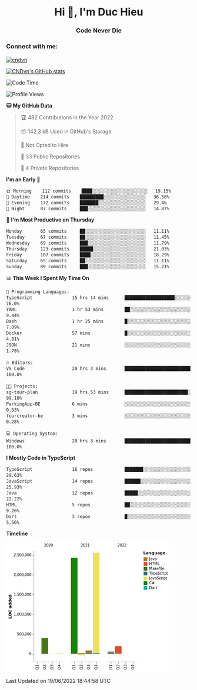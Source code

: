 <h1 align="center">Hi 👋, I'm Duc Hieu</h1>
<h3 align="center">Code Never Die</h3>

<h3 align="left">Connect with me:</h3>
<p align="left">
<a href="https://linkedin.com/in/cndvn" target="blank"><img align="center" src="https://img.shields.io/badge/LinkedIn-0077B5?style=for-the-badge&logo=linkedin&logoColor=white" alt="cndvn"/></a>
<!--
<a href="https://fb.com/cnd.duchieu" target="blank"><img align="center" src="https://img.shields.io/badge/Facebook-1877F2?style=for-the-badge&logo=facebook&logoColor=white" alt="cnd.duchieu"/></a>
 -->
</p>

[![CNDvn's GitHub stats](https://github-readme-stats.vercel.app/api?username=cndvn)](https://github.com/anuraghazra/github-readme-stats)

<!--START_SECTION:waka-->
![Code Time](http://img.shields.io/badge/Code%20Time-0%20secs-blue)

![Profile Views](http://img.shields.io/badge/Profile%20Views-0-blue)

**🐱 My GitHub Data** 

> 🏆 482 Contributions in the Year 2022
 > 
> 📦 142.3 kB Used in GitHub's Storage 
 > 
> 🚫 Not Opted to Hire
 > 
> 📜 33 Public Repositories 
 > 
> 🔑 4 Private Repositories  
 > 
**I'm an Early 🐤** 

```text
🌞 Morning    112 commits    ████░░░░░░░░░░░░░░░░░░░░░   19.15% 
🌆 Daytime    214 commits    █████████░░░░░░░░░░░░░░░░   36.58% 
🌃 Evening    172 commits    ███████░░░░░░░░░░░░░░░░░░   29.4% 
🌙 Night      87 commits     ███░░░░░░░░░░░░░░░░░░░░░░   14.87%

```
📅 **I'm Most Productive on Thursday** 

```text
Monday       65 commits     ██░░░░░░░░░░░░░░░░░░░░░░░   11.11% 
Tuesday      67 commits     ██░░░░░░░░░░░░░░░░░░░░░░░   11.45% 
Wednesday    69 commits     ███░░░░░░░░░░░░░░░░░░░░░░   11.79% 
Thursday     123 commits    █████░░░░░░░░░░░░░░░░░░░░   21.03% 
Friday       107 commits    ████░░░░░░░░░░░░░░░░░░░░░   18.29% 
Saturday     65 commits     ██░░░░░░░░░░░░░░░░░░░░░░░   11.11% 
Sunday       89 commits     ███░░░░░░░░░░░░░░░░░░░░░░   15.21%

```


📊 **This Week I Spent My Time On** 

```text
💬 Programming Languages: 
TypeScript               15 hrs 14 mins      ███████████████████░░░░░░   76.0% 
YAML                     1 hr 53 mins        ██░░░░░░░░░░░░░░░░░░░░░░░   9.44% 
Bash                     1 hr 25 mins        █░░░░░░░░░░░░░░░░░░░░░░░░   7.09% 
Docker                   57 mins             █░░░░░░░░░░░░░░░░░░░░░░░░   4.81% 
JSON                     21 mins             ░░░░░░░░░░░░░░░░░░░░░░░░░   1.78%

🔥 Editors: 
VS Code                  20 hrs 3 mins       █████████████████████████   100.0%

🐱‍💻 Projects: 
sg-tour-plan             19 hrs 53 mins      ████████████████████████░   99.18% 
ParkingApp-BE            6 mins              ░░░░░░░░░░░░░░░░░░░░░░░░░   0.53% 
tourcreator-be           3 mins              ░░░░░░░░░░░░░░░░░░░░░░░░░   0.28%

💻 Operating System: 
Windows                  20 hrs 3 mins       █████████████████████████   100.0%

```

**I Mostly Code in TypeScript** 

```text
TypeScript               16 repos            ███████░░░░░░░░░░░░░░░░░░   29.63% 
JavaScript               14 repos            ██████░░░░░░░░░░░░░░░░░░░   25.93% 
Java                     12 repos            █████░░░░░░░░░░░░░░░░░░░░   22.22% 
HTML                     5 repos             ██░░░░░░░░░░░░░░░░░░░░░░░   9.26% 
Dart                     3 repos             █░░░░░░░░░░░░░░░░░░░░░░░░   5.56%

```


**Timeline**

![Chart not found](https://raw.githubusercontent.com/CNDvn/CNDvn/main/charts/bar_graph.png) 


 Last Updated on 19/06/2022 18:44:58 UTC
<!--END_SECTION:waka-->
